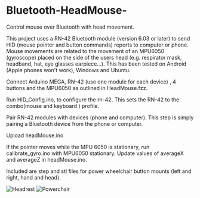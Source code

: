 # Bluetooth-HeadMouse-
Control mouse over Bluetooth with head movement. 

This project uses a RN-42 Bluetooth module (version 6.03 or later) to send HID (mouse pointer and button commands) reports to computer or phone. Mouse movements are related to the movement of an MPU6050 (gyroscope) placed on the side of the users head (e.g. respirator mask, headband, hat, eye glasses earpiece...). This has been tested on Android (Apple phones won't work), Windows and Ubuntu.

Connect Arduino MEGA, RN-42 (use one module for each device) , 4 buttons and the MPU6050 as outlined in HeadMouse.fzz.

Run HID_Config.ino, to configure the rn-42. This sets the RN-42 to the combo(mouse and keyboard ) profile.

Pair RN-42 modules with devices (phone and computer). This step is simply pairing a Bluetooth device from the phone or computer.

Upload headMouse.ino

If the pointer moves while the MPU 6050 is stationary, run calibrate_gyro.ino with MPU6050 stationary. Update values of averageX and averageZ in headMouse.ino.

Included are step and stl files for power wheelchair button mounts (left and right, hand and head). 

![Headrest](https://user-images.githubusercontent.com/60524115/74993637-d3e9ae00-5408-11ea-90e8-a1750409c90b.jpg)
![Powerchair](https://user-images.githubusercontent.com/60524115/74993647-db10bc00-5408-11ea-8423-e0b95e2d7ee9.jpg)
